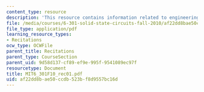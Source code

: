 ```yaml
---
content_type: resource
description: 'This resource contains information related to engineering design. '
file: /media/courses/6-301-solid-state-circuits-fall-2010/af22dd8bae50ccdb523bf8d9557bc16d_MIT6_301F10_rec01.pdf
file_type: application/pdf
learning_resource_types:
- Recitations
ocw_type: OCWFile
parent_title: Recitations
parent_type: CourseSection
parent_uid: 9d58d137-cf89-ef9e-995f-9541089ec97f
resourcetype: Document
title: MIT6_301F10_rec01.pdf
uid: af22dd8b-ae50-ccdb-523b-f8d9557bc16d
---
```

